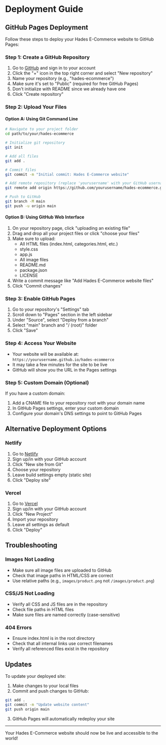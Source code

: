 # Deployment Guide

## GitHub Pages Deployment

Follow these steps to deploy your Hades E-Commerce website to GitHub Pages:

### Step 1: Create a GitHub Repository

1. Go to [GitHub](https://github.com) and sign in to your account
2. Click the "+" icon in the top right corner and select "New repository"
3. Name your repository (e.g., "hades-ecommerce")
4. Make sure it's set to "Public" (required for free GitHub Pages)
5. Don't initialize with README since we already have one
6. Click "Create repository"

### Step 2: Upload Your Files

#### Option A: Using Git Command Line

```bash
# Navigate to your project folder
cd path/to/your/hades-ecommerce

# Initialize git repository
git init

# Add all files
git add .

# Commit files
git commit -m "Initial commit: Hades E-Commerce website"

# Add remote repository (replace 'yourusername' with your GitHub username)
git remote add origin https://github.com/yourusername/hades-ecommerce.git

# Push to GitHub
git branch -M main
git push -u origin main
```

#### Option B: Using GitHub Web Interface

1. On your repository page, click "uploading an existing file"
2. Drag and drop all your project files or click "choose your files"
3. Make sure to upload:
   - All HTML files (index.html, categories.html, etc.)
   - style.css
   - app.js
   - All image files
   - README.md
   - package.json
   - LICENSE
4. Write a commit message like "Add Hades E-Commerce website files"
5. Click "Commit changes"

### Step 3: Enable GitHub Pages

1. Go to your repository's "Settings" tab
2. Scroll down to "Pages" section in the left sidebar
3. Under "Source", select "Deploy from a branch"
4. Select "main" branch and "/ (root)" folder
5. Click "Save"

### Step 4: Access Your Website

- Your website will be available at: `https://yourusername.github.io/hades-ecommerce`
- It may take a few minutes for the site to be live
- GitHub will show you the URL in the Pages settings

### Step 5: Custom Domain (Optional)

If you have a custom domain:

1. Add a CNAME file to your repository root with your domain name
2. In GitHub Pages settings, enter your custom domain
3. Configure your domain's DNS settings to point to GitHub Pages

## Alternative Deployment Options

### Netlify

1. Go to [Netlify](https://netlify.com)
2. Sign up/in with your GitHub account
3. Click "New site from Git"
4. Choose your repository
5. Leave build settings empty (static site)
6. Click "Deploy site"

### Vercel

1. Go to [Vercel](https://vercel.com)
2. Sign up/in with your GitHub account
3. Click "New Project"
4. Import your repository
5. Leave all settings as default
6. Click "Deploy"

## Troubleshooting

### Images Not Loading
- Make sure all image files are uploaded to GitHub
- Check that image paths in HTML/CSS are correct
- Use relative paths (e.g., `images/product.png` not `/images/product.png`)

### CSS/JS Not Loading
- Verify all CSS and JS files are in the repository
- Check file paths in HTML files
- Make sure files are named correctly (case-sensitive)

### 404 Errors
- Ensure index.html is in the root directory
- Check that all internal links use correct filenames
- Verify all referenced files exist in the repository

## Updates

To update your deployed site:

1. Make changes to your local files
2. Commit and push changes to GitHub:
```bash
git add .
git commit -m "Update website content"
git push origin main
```
3. GitHub Pages will automatically redeploy your site

---

Your Hades E-Commerce website should now be live and accessible to the world!
